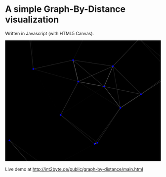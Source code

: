 A simple Graph-By-Distance visualization
========================================

Written in Javascript (with HTML5 Canvas).


![Graph-by-distance](Screenshot_2017-07-12_22-51-56.png)




 Live demo at http://int2byte.de/public/graph-by-distance/main.html
 